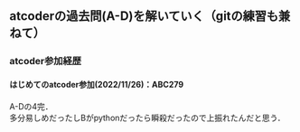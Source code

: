 ## atcoderの過去問(A-D)を解いていく（gitの練習も兼ねて）
### atcoder参加経歴
#### はじめてのatcoder参加(2022/11/26)：ABC279<br>
A-Dの4完．<br>
多分易しめだったしBがpythonだったら瞬殺だったので上振れたんだと思う．
